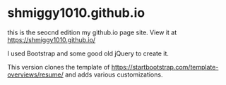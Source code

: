 # shmiggy1010.github.io
this is the seocnd edition my github.io page site. View it at https://shmiggy1010.github.io/ 

I used Bootstrap and some good old jQuery to create it.

This version clones the template of https://startbootstrap.com/template-overviews/resume/ and adds various customizations.

